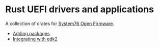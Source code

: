 # Rust UEFI drivers and applications

A collection of crates for [System76 Open Firmware](https://github.com/system76/firmware-open).

- [Adding packages](./docs/adding-packages.md)
- [Integrating with edk2](./docs/edk2-integration.md)
